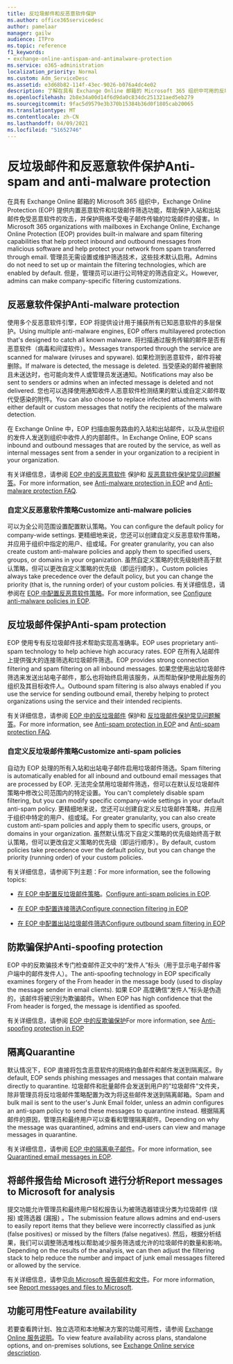 ```yaml
---
title: 反垃圾邮件和反恶意软件保护
ms.author: office365servicedesc
author: pamelaar
manager: gailw
audience: ITPro
ms.topic: reference
f1_keywords:
- exchange-online-antispam-and-antimalware-protection
ms.service: o365-administration
localization_priority: Normal
ms.custom: Adm_ServiceDesc
ms.assetid: e3d68b82-114f-43ec-9026-b076a4dc4e02
description: 了解在具有 Exchange Online 邮箱的 Microsoft 365 组织中可用的反垃圾邮件和反恶意软件保护功能。
ms.openlocfilehash: 2b8e34a00d14f6d9da0c834dc251321aed5eb279
ms.sourcegitcommit: 9fac5d9579e3b370b15384b36d0f1805cab20065
ms.translationtype: MT
ms.contentlocale: zh-CN
ms.lasthandoff: 04/09/2021
ms.locfileid: "51652746"
---
```

# <a name="anti-spam-and-anti-malware-protection"></a><span data-ttu-id="a002c-103">反垃圾邮件和反恶意软件保护</span><span class="sxs-lookup"><span data-stu-id="a002c-103">Anti-spam and anti-malware protection</span></span>

<span data-ttu-id="a002c-104">在具有 Exchange Online 邮箱的 Microsoft 365 组织中，Exchange Online Protection (EOP) 提供内置恶意软件和垃圾邮件筛选功能，帮助保护入站和出站邮件免受恶意软件的攻击，并保护网络不受电子邮件传输的垃圾邮件的侵害。</span><span class="sxs-lookup"><span data-stu-id="a002c-104">In Microsoft 365 organizations with mailboxes in Exchange Online, Exchange Online Protection (EOP) provides built-in malware and spam filtering capabilities that help protect inbound and outbound messages from malicious software and help protect your network from spam transferred through email.</span></span> <span data-ttu-id="a002c-105">管理员无需设置或维护筛选技术，这些技术默认启用。</span><span class="sxs-lookup"><span data-stu-id="a002c-105">Admins do not need to set up or maintain the filtering technologies, which are enabled by default.</span></span> <span data-ttu-id="a002c-106">但是，管理员可以进行公司特定的筛选自定义。</span><span class="sxs-lookup"><span data-stu-id="a002c-106">However, admins can make company-specific filtering customizations.</span></span>

## <a name="anti-malware-protection"></a><span data-ttu-id="a002c-107">反恶意软件保护</span><span class="sxs-lookup"><span data-stu-id="a002c-107">Anti-malware protection</span></span>

<span data-ttu-id="a002c-108">使用多个反恶意软件引擎，EOP 将提供设计用于捕获所有已知恶意软件的多层保护。</span><span class="sxs-lookup"><span data-stu-id="a002c-108">Using multiple anti-malware engines, EOP offers multilayered protection that's designed to catch all known malware.</span></span> <span data-ttu-id="a002c-109">将扫描通过服务传输的邮件是否有恶意软件（病毒和间谍软件）。</span><span class="sxs-lookup"><span data-stu-id="a002c-109">Messages transported through the service are scanned for malware (viruses and spyware).</span></span> <span data-ttu-id="a002c-110">如果检测到恶意软件，邮件将被删除。</span><span class="sxs-lookup"><span data-stu-id="a002c-110">If malware is detected, the message is deleted.</span></span> <span data-ttu-id="a002c-111">当受感染的邮件被删除且未送达时，也可能向发件人或管理员发送通知。</span><span class="sxs-lookup"><span data-stu-id="a002c-111">Notifications may also be sent to senders or admins when an infected message is deleted and not delivered.</span></span> <span data-ttu-id="a002c-112">您也可以选择使用通知收件人恶意软件检测结果的默认或自定义邮件取代受感染的附件。</span><span class="sxs-lookup"><span data-stu-id="a002c-112">You can also choose to replace infected attachments with either default or custom messages that notify the recipients of the malware detection.</span></span>

<span data-ttu-id="a002c-113">在 Exchange Online 中，EOP 扫描由服务路由的入站和出站邮件，以及从您组织的发件人发送到组织中收件人的内部邮件。</span><span class="sxs-lookup"><span data-stu-id="a002c-113">In Exchange Online, EOP scans inbound and outbound messages that are routed by the service, as well as internal messages sent from a sender in your organization to a recipient in your organization.</span></span>

<span data-ttu-id="a002c-114">有关详细信息，请参阅 [EOP 中的反恶意软件](/microsoft-365/security/office-365-security/anti-malware-protection) 保护和 [反恶意软件保护常见问题解答](/microsoft-365/security/office-365-security/anti-malware-protection-faq-eop)。</span><span class="sxs-lookup"><span data-stu-id="a002c-114">For more information, see [Anti-malware protection in EOP](/microsoft-365/security/office-365-security/anti-malware-protection) and [Anti-malware protection FAQ](/microsoft-365/security/office-365-security/anti-malware-protection-faq-eop).</span></span>

### <a name="customize-anti-malware-policies"></a><span data-ttu-id="a002c-115">自定义反恶意软件策略</span><span class="sxs-lookup"><span data-stu-id="a002c-115">Customize anti-malware policies</span></span>

<span data-ttu-id="a002c-116">可以为全公司范围设置配置默认策略。</span><span class="sxs-lookup"><span data-stu-id="a002c-116">You can configure the default policy for company-wide settings.</span></span> <span data-ttu-id="a002c-117">更精细地来说，您还可以创建自定义反恶意软件策略，并应用于组织中指定的用户、组或域。</span><span class="sxs-lookup"><span data-stu-id="a002c-117">For greater granularity, you can also create custom anti-malware policies and apply them to specified users, groups, or domains in your organization.</span></span> <span data-ttu-id="a002c-118">虽然自定义策略的优先级始终高于默认策略，但可以更改自定义策略的优先级（即运行顺序）。</span><span class="sxs-lookup"><span data-stu-id="a002c-118">Custom policies always take precedence over the default policy, but you can change the priority (that is, the running order) of your custom policies.</span></span> <span data-ttu-id="a002c-119">有关详细信息，请参阅在 [EOP 中配置反恶意软件策略](/microsoft-365/security/office-365-security/configure-anti-malware-policies)。</span><span class="sxs-lookup"><span data-stu-id="a002c-119">For more information, see [Configure anti-malware policies in EOP](/microsoft-365/security/office-365-security/configure-anti-malware-policies).</span></span>

## <a name="anti-spam-protection"></a><span data-ttu-id="a002c-120">反垃圾邮件保护</span><span class="sxs-lookup"><span data-stu-id="a002c-120">Anti-spam protection</span></span>

<span data-ttu-id="a002c-121">EOP 使用专有反垃圾邮件技术帮助实现高准确率。</span><span class="sxs-lookup"><span data-stu-id="a002c-121">EOP uses proprietary anti-spam technology to help achieve high accuracy rates.</span></span> <span data-ttu-id="a002c-122">EOP 在所有入站邮件上提供强大的连接筛选和垃圾邮件筛选。</span><span class="sxs-lookup"><span data-stu-id="a002c-122">EOP provides strong connection filtering and spam filtering on all inbound messages.</span></span> <span data-ttu-id="a002c-123">如果您使用出站垃圾邮件筛选来发送出站电子邮件，那么也将始终启用该服务，从而帮助保护使用此服务的组织及其目标收件人。</span><span class="sxs-lookup"><span data-stu-id="a002c-123">Outbound spam filtering is also always enabled if you use the service for sending outbound email, thereby helping to protect organizations using the service and their intended recipients.</span></span>

<span data-ttu-id="a002c-124">有关详细信息，请参阅 [EOP 中的反垃圾邮件](/microsoft-365/security/office-365-security/anti-spam-protection) 保护和 [反垃圾邮件保护常见问题解答](/microsoft-365/security/office-365-security/anti-spam-protection-faq)。</span><span class="sxs-lookup"><span data-stu-id="a002c-124">For more information, see [Anti-spam protection in EOP](/microsoft-365/security/office-365-security/anti-spam-protection) and [Anti-spam protection FAQ](/microsoft-365/security/office-365-security/anti-spam-protection-faq).</span></span>

### <a name="customize-anti-spam-policies"></a><span data-ttu-id="a002c-125">自定义反垃圾邮件策略</span><span class="sxs-lookup"><span data-stu-id="a002c-125">Customize anti-spam policies</span></span>

<span data-ttu-id="a002c-126">自动为 EOP 处理的所有入站和出站电子邮件启用垃圾邮件筛选。</span><span class="sxs-lookup"><span data-stu-id="a002c-126">Spam filtering is automatically enabled for all inbound and outbound email messages that are processed by EOP.</span></span> <span data-ttu-id="a002c-127">无法完全禁用垃圾邮件筛选，但可以在默认反垃圾邮件策略中修改公司范围内的特定设置。</span><span class="sxs-lookup"><span data-stu-id="a002c-127">You can't completely disable spam filtering, but you can modify specific company-wide settings in your default anti-spam policy.</span></span> <span data-ttu-id="a002c-128">更精细地来说，您还可以创建自定义反垃圾邮件策略，并应用于组织中特定的用户、组或域。</span><span class="sxs-lookup"><span data-stu-id="a002c-128">For greater granularity, you can also create custom anti-spam policies and apply them to specific users, groups, or domains in your organization.</span></span> <span data-ttu-id="a002c-129">虽然默认情况下自定义策略的优先级始终高于默认策略，但可以更改自定义策略的优先级（即运行顺序）。</span><span class="sxs-lookup"><span data-stu-id="a002c-129">By default, custom policies take precedence over the default policy, but you can change the priority (running order) of your custom policies.</span></span>

<span data-ttu-id="a002c-130">有关详细信息，请参阅下列主题：</span><span class="sxs-lookup"><span data-stu-id="a002c-130">For more information, see the following topics:</span></span>

- <span data-ttu-id="a002c-131">[在 EOP 中配置反垃圾邮件策略](/microsoft-365/security/office-365-security/configure-your-spam-filter-policies)。</span><span class="sxs-lookup"><span data-stu-id="a002c-131">[Configure anti-spam policies in EOP](/microsoft-365/security/office-365-security/configure-your-spam-filter-policies).</span></span>

- [<span data-ttu-id="a002c-132">在 EOP 中配置连接筛选</span><span class="sxs-lookup"><span data-stu-id="a002c-132">Configure connection filtering in EOP</span></span>](/microsoft-365/security/office-365-security/configure-the-connection-filter-policy)

- [<span data-ttu-id="a002c-133">在 EOP 中配置出站垃圾邮件筛选</span><span class="sxs-lookup"><span data-stu-id="a002c-133">Configure outbound spam filtering in EOP</span></span>](/microsoft-365/security/office-365-security/configure-the-outbound-spam-policy)

## <a name="anti-spoofing-protection"></a><span data-ttu-id="a002c-134">防欺骗保护</span><span class="sxs-lookup"><span data-stu-id="a002c-134">Anti-spoofing protection</span></span>

<span data-ttu-id="a002c-135">EOP 中的反欺骗技术专门检查邮件正文中的“发件人”标头（用于显示电子邮件客户端中的邮件发件人）。</span><span class="sxs-lookup"><span data-stu-id="a002c-135">The anti-spoofing technology in EOP specifically examines forgery of the From header in the message body (used to display the message sender in email clients).</span></span> <span data-ttu-id="a002c-136">如果 EOP 高度确信“发件人”标头是伪造的，该邮件将被识别为欺骗邮件。</span><span class="sxs-lookup"><span data-stu-id="a002c-136">When EOP has high confidence that the From header is forged, the message is identified as spoofed.</span></span>

<span data-ttu-id="a002c-137">有关详细信息，请参阅 [EOP 中的反欺骗保护](/microsoft-365/security/office-365-security/anti-spoofing-protection)</span><span class="sxs-lookup"><span data-stu-id="a002c-137">For more information, see [Anti-spoofing protection in EOP](/microsoft-365/security/office-365-security/anti-spoofing-protection)</span></span>

## <a name="quarantine"></a><span data-ttu-id="a002c-138">隔离</span><span class="sxs-lookup"><span data-stu-id="a002c-138">Quarantine</span></span>

<span data-ttu-id="a002c-139">默认情况下，EOP 直接将包含恶意软件的网络钓鱼邮件和邮件发送到隔离区。</span><span class="sxs-lookup"><span data-stu-id="a002c-139">By default, EOP sends phishing messages and messages that contain malware directly to quarantine.</span></span> <span data-ttu-id="a002c-140">垃圾邮件和批量邮件会发送到用户的"垃圾邮件"文件夹，除非管理员将反垃圾邮件策略配置为改为将这些邮件发送到隔离邮箱。</span><span class="sxs-lookup"><span data-stu-id="a002c-140">Spam and bulk mail is sent to the user's Junk Email folder, unless an admin configures an anti-spam policy to send these messages to quarantine instead.</span></span> <span data-ttu-id="a002c-141">根据隔离邮件的原因，管理员和最终用户可以查看和管理隔离邮件。</span><span class="sxs-lookup"><span data-stu-id="a002c-141">Depending on why the message was quarantined, admins and end-users can view and manage messages in quarantine.</span></span>

<span data-ttu-id="a002c-142">有关详细信息，请参阅 [EOP 中的隔离电子邮件](/microsoft-365/security/office-365-security/quarantine-email-messages)。</span><span class="sxs-lookup"><span data-stu-id="a002c-142">For more information, see [Quarantined email messages in EOP](/microsoft-365/security/office-365-security/quarantine-email-messages).</span></span>

## <a name="report-messages-to-microsoft-for-analysis"></a><span data-ttu-id="a002c-143">将邮件报告给 Microsoft 进行分析</span><span class="sxs-lookup"><span data-stu-id="a002c-143">Report messages to Microsoft for analysis</span></span>

<span data-ttu-id="a002c-144">提交功能允许管理员和最终用户轻松报告认为被筛选器错误分类为垃圾邮件 (误报) 或筛选器 (漏报) 。</span><span class="sxs-lookup"><span data-stu-id="a002c-144">The submission feature allows admins and end-users to easily report items that they believe were incorrectly classified as junk (false positives) or missed by the filters (false negatives).</span></span> <span data-ttu-id="a002c-145">然后，根据分析结果，我们可以调整筛选堆栈以帮助减少服务筛选或允许的垃圾邮件的数量和影响。</span><span class="sxs-lookup"><span data-stu-id="a002c-145">Depending on the results of the analysis, we can then adjust the filtering stack to help reduce the number and impact of junk email messages filtered or allowed by the service.</span></span>

<span data-ttu-id="a002c-146">有关详细信息，请参见[向 Microsoft 报告邮件和文件](/microsoft-365/security/office-365-security/report-junk-email-messages-to-microsoft)。</span><span class="sxs-lookup"><span data-stu-id="a002c-146">For more information, see [Report messages and files to Microsoft](/microsoft-365/security/office-365-security/report-junk-email-messages-to-microsoft).</span></span>

## <a name="feature-availability"></a><span data-ttu-id="a002c-147">功能可用性</span><span class="sxs-lookup"><span data-stu-id="a002c-147">Feature availability</span></span>

<span data-ttu-id="a002c-148">若要查看跨计划、独立选项和本地解决方案的功能可用性，请参阅 [Exchange Online 服务说明](exchange-online-service-description.md)。</span><span class="sxs-lookup"><span data-stu-id="a002c-148">To view feature availability across plans, standalone options, and on-premises solutions, see [Exchange Online service description](exchange-online-service-description.md).</span></span>